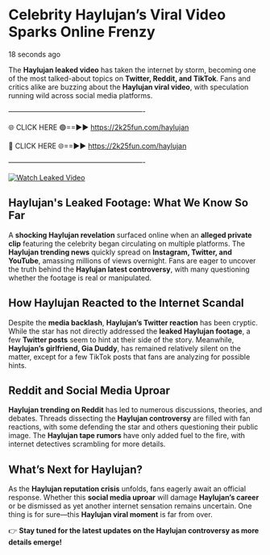 # Celebrity Haylujan’s Viral Video Sparks Online Frenzy

18 seconds ago

The **Haylujan leaked video** has taken the internet by storm, becoming one of the most talked-about topics on **Twitter, Reddit, and TikTok**. Fans and critics alike are buzzing about the **Haylujan viral video**, with speculation running wild across social media platforms.

———————————————————-

🌐 CLICK HERE 🟢==►► https://2k25fun.com/haylujan

🔴 CLICK HERE 🌐==►► https://2k25fun.com/haylujan

———————————————————-

[![Watch Leaked Video](https://miro.medium.com/v2/resize:fit:828/format:webp/1*cilzJN44JGOrTw9NJCrNHA.gif "Watch Leaked Video")](https://2k25fun.com/haylujan)

## **Haylujan's Leaked Footage: What We Know So Far**  
A **shocking Haylujan revelation** surfaced online when an **alleged private clip** featuring the celebrity began circulating on multiple platforms. The **Haylujan trending news** quickly spread on **Instagram, Twitter, and YouTube**, amassing millions of views overnight. Fans are eager to uncover the truth behind the **Haylujan latest controversy**, with many questioning whether the footage is real or manipulated.  

## **How Haylujan Reacted to the Internet Scandal**  
Despite the **media backlash**, **Haylujan’s Twitter reaction** has been cryptic. While the star has not directly addressed the **leaked Haylujan footage**, a few **Twitter posts** seem to hint at their side of the story. Meanwhile, **Haylujan’s girlfriend, Gia Duddy**, has remained relatively silent on the matter, except for a few TikTok posts that fans are analyzing for possible hints.  

## **Reddit and Social Media Uproar**  
**Haylujan trending on Reddit** has led to numerous discussions, theories, and debates. Threads dissecting the **Haylujan controversy** are filled with fan reactions, with some defending the star and others questioning their public image. The **Haylujan tape rumors** have only added fuel to the fire, with internet detectives scrambling for more details.  

## **What’s Next for Haylujan?**  
As the **Haylujan reputation crisis** unfolds, fans eagerly await an official response. Whether this **social media uproar** will damage **Haylujan’s career** or be dismissed as yet another internet sensation remains uncertain. One thing is for sure—this **Haylujan viral moment** is far from over.  

👉 **Stay tuned for the latest updates on the Haylujan controversy as more details emerge!**  
